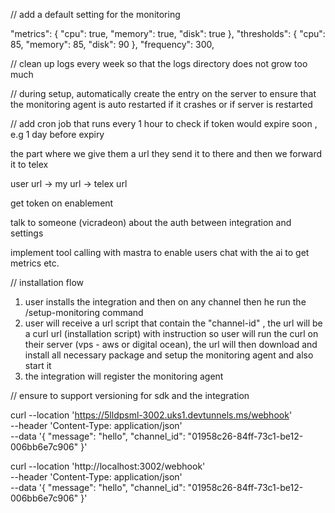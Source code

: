 // add a default setting for the monitoring

"metrics": {
"cpu": true,
"memory": true,
"disk": true
},
"thresholds": {
"cpu": 85,
"memory": 85,
"disk": 90
},
"frequency": 300,

// clean up logs every week so that the logs directory does not grow too much

// during setup, automatically create the entry on the server to ensure that the monitoring agent is auto restarted if it crashes or if server is restarted

// add cron job that runs every 1 hour to check if token would expire soon , e.g 1 day before expiry

the part where we give them a url they send it to there and then we forward it to telex

user url -> my url -> telex url

get token on enablement

talk to someone (vicradeon) about the auth between integration and settings

implement tool calling with mastra to enable users chat with the ai to get metrics etc.

// installation flow

1. user installs the integration and then on any channel then he run the /setup-monitoring command
2. user will receive a url script that contain the "channel-id" , the url will be a curl url (installation script) with instruction so user will run the curl on their server (vps - aws or digital ocean), the url will then download and install all necessary package and setup the monitoring agent and also start it
3. the integration will register the monitoring agent

// ensure to support versioning for sdk and the integration

curl --location 'https://5lldpsml-3002.uks1.devtunnels.ms/webhook' \
--header 'Content-Type: application/json' \
--data '{
"message": "hello",
"channel_id": "01958c26-84ff-73c1-be12-006bb6e7c906"
}'

curl --location 'http://localhost:3002/webhook' \
--header 'Content-Type: application/json' \
--data '{
"message": "hello",
"channel_id": "01958c26-84ff-73c1-be12-006bb6e7c906"
}'

